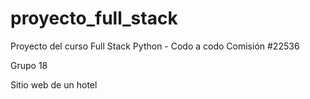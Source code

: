 # proyecto_full_stack
Proyecto del curso Full Stack Python - Codo a codo
Comisión #22536

Grupo 18

Sitio web de un hotel
